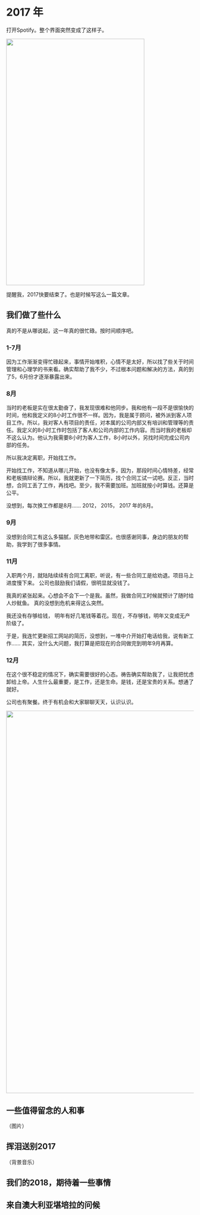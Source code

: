 # 2017 年

打开Spotify。整个界面突然变成了这样子。

<img src="https://ahfppw.bn1304.livefilestore.com/y4mQlHKUZoq3R60emqpegl2OqVia5attm0nOW--YQhG1k0M4rGqvq2TcaoPv2Mwl_vJlnyui6YRBuxZcC4FtnVc2Kb-XqcmmyUwiGX4EHi6KKEfFKs4UaRG37m5bDk8cPqCI1EEHLPFR12XejqqEEoQwFuBfZnJrn7mI7WOPL7_Tyui9U9SDG-GznWp6AuFRkNmX5u27JSRDk3p3pMrOUIyTw?width=371&height=660&cropmode=none" width="371" height="660" />

提醒我，2017快要结束了。也是时候写这么一篇文章。

##  我们做了些什么

真的不是从哪说起，这一年真的很忙碌。按时间顺序吧。

### 1-7月

因为工作渐渐变得忙碌起来，事情开始堆积，心情不是太好，所以找了些关于时间管理和心理学的书来看。确实帮助了我不少，不过根本问题和解决的方法，真的到了5，6月份才逐渐暴露出来。 

### 8月 
当时的老板是实在很太勤奋了，我发现很难和他同步。我和他有一段不是很愉快的时间，他和我定义的8小时工作很不一样。因为，我是属于顾问，被外派到客人项目工作。所以，我对客人有项目的责任，对本属的公司内部又有培训和管理等的责任。我定义的8小时工作时包括了客人和公司内部的工作内容。而当时我的老板却不这么认为。他认为我需要8小时为客人工作，8小时以外，另找时间完成公司内部的任务。

所以我决定离职，开始找工作。

开始找工作，不知道从哪儿开始，也没有像太多，因为，那段时间心情特差，经常和老板搞辩论赛。所以，我就更新了一下简历，找个合同工试一试吧。反正，当时想，合同工丢了工作，再找吧。至少，我不需要加班。加班就按小时算钱。还算是公平。

没想到，每次换工作都是8月…… 2012， 2015， 2017 年的8月。

### 9月
没想到合同工有这么多猫腻，灰色地带和雷区。也很感谢同事，身边的朋友的帮助，我学到了很多事情。

### 11月
入职两个月，就陆陆续续有合同工离职，听说，有一些合同工是给劝退。项目马上进度慢下来。
公司也鼓励我们请假，很明显就没钱了。 

我真的紧张起来。心想会不会下一个是我。虽然，我做合同工时候就预计了随时给人炒鱿鱼。 真的没想到危机来得这么突然。

我还没有存够给钱， 明年有好几笔钱等着花。现在，不存够钱，明年又变成无产阶级了。


于是，我连忙更新招工网站的简历，没想到，一堆中介开始打电话给我，说有新工作…… 其实，没什么大问题，我打算是把现在的合同做完到明年9月再算。

### 12月

在这个很不稳定的情况下，确实需要很好的心态。祷告确实帮助我了，让我把忧虑卸给上帝。人生什么最重要，是工作，还是生命。是钱，还是宝贵的关系。想通了就好。

公司也有聚餐。终于有机会和大家聊聊天天，认识认识。

<img src="https://ahfupw.bn1304.livefilestore.com/y4mBXYq6ziqAvrpez38rr4FAlTGfRUiZ9cXjLGQuuNq6wmewOlQuID1ckVYT_dIgBsDN0YQIIeWVIm5s4b7Im7B9f0uUptf7ryUJJLaRo9xkmwtFv4noM068BM4USoozRAdpRZX7RR2wChjbw8_PkpTuLLVZEI-KW6Rppdqn4GFrAS6c83_rlmlqz9-PxAnm_c0nQSbMDaUYdKXbhuV4_eF-A?width=1024&height=405&cropmode=none" width="1024" />


## 一些值得留念的人和事 
（图片）

## 挥泪送别2017 
（背景音乐）

## 我们的2018，期待着一些事情


## 来自澳大利亚堪培拉的问候

